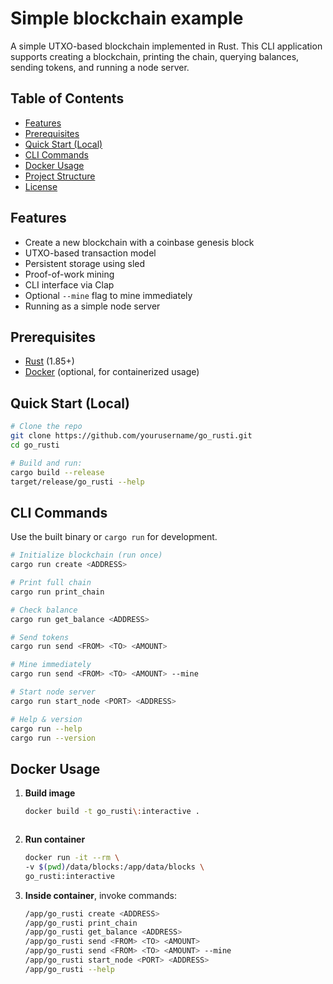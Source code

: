# Simple blockchain example

A simple UTXO-based blockchain implemented in Rust. This CLI application supports creating a blockchain, printing the chain, querying balances, sending tokens, and running a node server.

## Table of Contents

- [Features](#features)
- [Prerequisites](#prerequisites)
- [Quick Start (Local)](#quick-start-local)
- [CLI Commands](#cli-commands)
- [Docker Usage](#docker-usage)
- [Project Structure](#project-structure)
- [License](#license)

## Features

- Create a new blockchain with a coinbase genesis block
- UTXO-based transaction model
- Persistent storage using sled
- Proof-of-work mining
- CLI interface via Clap
- Optional `--mine` flag to mine immediately
- Running as a simple node server

## Prerequisites

- [Rust](https://www.rust-lang.org/tools/install) (1.85+)
- [Docker](https://docs.docker.com/get-docker/) (optional, for containerized usage)

## Quick Start (Local)

```bash
# Clone the repo
git clone https://github.com/yourusername/go_rusti.git
cd go_rusti

# Build and run:
cargo build --release
target/release/go_rusti --help
```

## CLI Commands

Use the built binary or `cargo run` for development.

```bash
# Initialize blockchain (run once)
cargo run create <ADDRESS>

# Print full chain
cargo run print_chain

# Check balance
cargo run get_balance <ADDRESS>

# Send tokens
cargo run send <FROM> <TO> <AMOUNT>

# Mine immediately
cargo run send <FROM> <TO> <AMOUNT> --mine

# Start node server
cargo run start_node <PORT> <ADDRESS>

# Help & version
cargo run --help
cargo run --version
```

## Docker Usage

1. **Build image**

   ```bash
   docker build -t go_rusti\:interactive .
   ```

```

```

2. **Run container**

   ```bash
   docker run -it --rm \
   -v $(pwd)/data/blocks:/app/data/blocks \
   go_rusti:interactive
   ```

3. **Inside container**, invoke commands:

   ```bash
   /app/go_rusti create <ADDRESS>
   /app/go_rusti print_chain
   /app/go_rusti get_balance <ADDRESS>
   /app/go_rusti send <FROM> <TO> <AMOUNT>
   /app/go_rusti send <FROM> <TO> <AMOUNT> --mine
   /app/go_rusti start_node <PORT> <ADDRESS>
   /app/go_rusti --help
   ```
